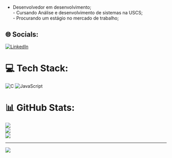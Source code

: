 # 
- Desenvolvedor em desenvolvimento;<br>- Cursando Análise e desenvolvimento de sistemas na USCS;<br>- Procurando um estágio no mercado de trabalho;


## 🌐 Socials:
[![LinkedIn](https://img.shields.io/badge/LinkedIn-%230077B5.svg?logo=linkedin&logoColor=white)](https://www.linkedin.com/in/artur-eric-86a5a22a8) 

# 💻 Tech Stack:
![C](https://img.shields.io/badge/c-%2300599C.svg?style=for-the-badge&logo=c&logoColor=white) ![JavaScript](https://img.shields.io/badge/javascript-%23323330.svg?style=for-the-badge&logo=javascript&logoColor=%23F7DF1E)
# 📊 GitHub Stats:
![](https://github-readme-stats.vercel.app/api?username=Artur-Eric&theme=dark&hide_border=true&include_all_commits=false&count_private=false)<br/>
![](https://github-readme-streak-stats.herokuapp.com/?user=Artur-Eric&theme=dark&hide_border=true)<br/>
![](https://github-readme-stats.vercel.app/api/top-langs/?username=Artur-Eric&theme=dark&hide_border=true&include_all_commits=false&count_private=false&layout=compact)

---
[![](https://visitcount.itsvg.in/api?id=Artur-Eric&icon=0&color=0)](https://visitcount.itsvg.in)

<!-- Proudly created with GPRM ( https://gprm.itsvg.in ) -->
